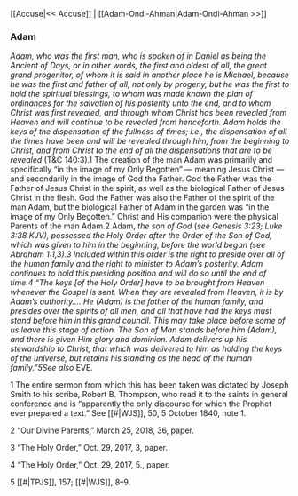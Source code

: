 [[Accuse|<< Accuse]]  |  [[Adam-Ondi-Ahman|Adam-Ondi-Ahman >>]]

### Adam

*Adam, who was the first man, who is spoken of in Daniel as being the Ancient of Days, or in other words, the first and oldest of all, the great grand progenitor, of whom it is said in another place he is Michael, because he was the first and father of all, not only by progeny, but he was the first to hold the spiritual blessings, to whom was made known the plan of ordinances for the salvation of his posterity unto the end, and to whom Christ was first revealed, and through whom Christ has been revealed from Heaven and will continue to be revealed from henceforth. Adam holds the keys of the dispensation of the fullness of times; i.e., the dispensation of all the times have been and will be revealed through him, from the beginning to Christ, and from Christ to the end of all the dispensations that are to be revealed* (T&C 140:3).1 The creation of the man Adam was primarily and specifically “in the image of my Only Begotten” — meaning Jesus Christ — and secondarily in the image of God the Father. God the Father was the Father of Jesus Christ in the spirit, as well as the biological Father of Jesus Christ in the flesh. God the Father was also the Father of the spirit of the man Adam, but the biological Father of Adam in the garden was “in the image of my Only Begotten.” Christ and His companion were the physical Parents of the man Adam.2 Adam, *the son of God* (*see *Genesis 3:23; Luke 3:38 KJV), possessed the Holy Order after the Order of the Son of God, which was given to him in the beginning, before the world began (*see* Abraham 1:1,3).3 Included within this order is the right to preside over all of the human family and the right to minister to Adam’s posterity. Adam continues to hold this presiding position and will do so until the end of time.4 “The keys [of the Holy Order] have to be brought from Heaven whenever the Gospel is sent. When they are revealed from Heaven, it is by Adam’s authority…. He (Adam) is the father of the human family, and presides over the spirits of all men, and all that have had the keys must stand before him in this grand council. This may take place before some of us leave this stage of action. The Son of Man stands before him (Adam), and there is given Him glory and dominion. Adam delivers up his stewardship to Christ, that which was delivered to him as holding the keys of the universe, but retains his standing as the head of the human family.”5*See also* EVE.



1 The entire sermon from which this has been taken was dictated by Joseph Smith to his scribe, Robert B. Thompson, who read it to the saints in general conference and is “apparently the only discourse for which the Prophet ever prepared a text.” See [[#|WJS]], 50, 5 October 1840, note 1.


2 “Our Divine Parents,” March 25, 2018, 36, paper.


3 “The Holy Order,” Oct. 29, 2017, 3, paper.


4 “The Holy Order,” Oct. 29, 2017, 5., paper.


5
[[#|TPJS]], 157; [[#|WJS]], 8–9.